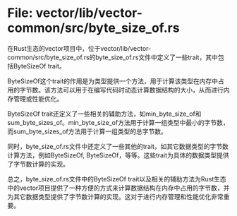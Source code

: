 # File: vector/lib/vector-common/src/byte_size_of.rs

在Rust生态的vector项目中，位于vector/lib/vector-common/src/byte_size_of.rs的byte_size_of.rs文件中定义了一些trait，其中包括ByteSizeOf trait。

ByteSizeOf这个trait的作用是为类型提供一个方法，用于计算该类型在内存中占用的字节数。该方法可以用于在编写代码时动态计算数据结构的大小，从而进行内存管理或性能优化。

ByteSizeOf trait还定义了一些相关的辅助方法，如min_byte_size_of和sum_byte_sizes_of。min_byte_size_of方法用于计算一组类型中最小的字节数，而sum_byte_sizes_of方法用于计算一组类型的总字节数。

同时，byte_size_of.rs文件中还定义了一些其他的trait，如其它数据类型的字节数计算方法，例如ByteSizeOf<u8>, ByteSizeOf<u16>，等等。这些trait为具体的数据类型提供了字节数计算的实现。

总之，byte_size_of.rs文件中的ByteSizeOf trait以及相关的辅助方法为Rust生态中的vector项目提供了一种方便的方式来计算数据结构在内存中占用的字节数，并为其它数据类型提供了字节数计算的实现。这对于进行内存管理和性能优化非常重要。

